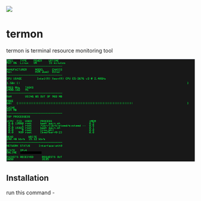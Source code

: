 ![](https://img.shields.io/badge/-BASH-yellowgreen?style=flat&logo=shell)

# termon

termon is terminal resource monitoring tool

![](image.png)

## Installation

run this command -

```

```
